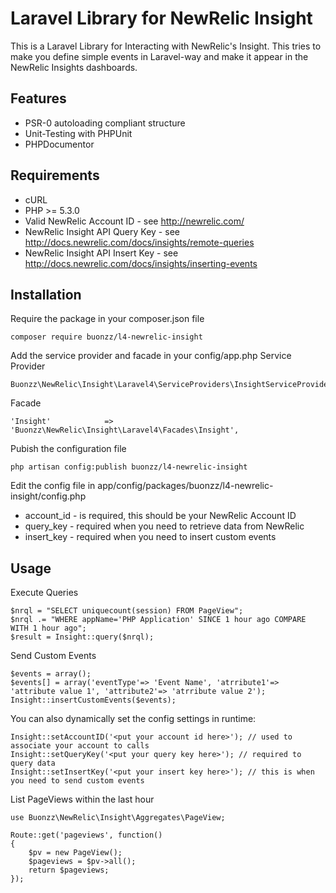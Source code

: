 Laravel Library for NewRelic Insight
===================================

This is a Laravel Library for Interacting with NewRelic's Insight. This tries to make you define simple events in Laravel-way and make 
it appear in the NewRelic Insights dashboards.

Features
--------

* PSR-0 autoloading compliant structure
* Unit-Testing with PHPUnit
* PHPDocumentor


Requirements
------------

* cURL
* PHP >= 5.3.0
* Valid NewRelic Account ID - see http://newrelic.com/
* NewRelic Insight API Query Key - see http://docs.newrelic.com/docs/insights/remote-queries
* NewRelic Insight API Insert Key - see http://docs.newrelic.com/docs/insights/inserting-events

Installation
------------

Require the package in your composer.json file

    composer require buonzz/l4-newrelic-insight
Add the service provider and facade in your config/app.php
Service Provider

    Buonzz\NewRelic\Insight\Laravel4\ServiceProviders\InsightServiceProvider
Facade

    'Insight'            => 'Buonzz\NewRelic\Insight\Laravel4\Facades\Insight',

Pubish the configuration file

    php artisan config:publish buonzz/l4-newrelic-insight
    
Edit the config file in app/config/packages/buonzz/l4-newrelic-insight/config.php

* account_id - is required, this should be your NewRelic Account ID
* query_key - required when you need to retrieve data from NewRelic
* insert_key - required when you need to insert custom events 


Usage
-----

Execute Queries

    $nrql = "SELECT uniquecount(session) FROM PageView";
    $nrql .= "WHERE appName='PHP Application' SINCE 1 hour ago COMPARE WITH 1 hour ago";
    $result = Insight::query($nrql);

Send Custom Events

    $events = array();
    $events[] = array('eventType'=> 'Event Name', 'atrribute1'=> 'attribute value 1', 'attribute2'=> 'atrribute value 2');
    Insight::insertCustomEvents($events);
    
You can also dynamically set the config settings in runtime:

    Insight::setAccountID('<put your account id here>'); // used to associate your account to calls
    Insight::setQueryKey('<put your query key here>'); // required to query data
    Insight::setInsertKey('<put your insert key here>'); // this is when you need to send custom events
    
List PageViews within the last hour

```
use Buonzz\NewRelic\Insight\Aggregates\PageView;

Route::get('pageviews', function()
{
	$pv = new PageView();
	$pageviews = $pv->all();
	return $pageviews;
});

```
    
        
    

